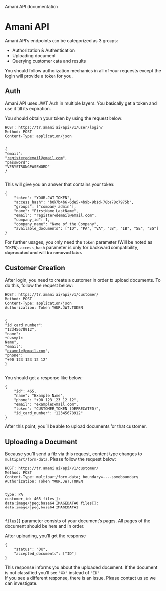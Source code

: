 <!DOCTYPE html>
<html>

<head>
  <meta charset="utf-8">
  <meta name="viewport" content="width=device-width, initial-scale=1.0">
  Amani API documentation
  <link rel="stylesheet" href="https://stackedit.io/style.css" />
</head>

<body class="stackedit">
  <div class="stackedit__html"><h1 id="amani-cv">Amani API</h1>
<p>Amani API’s endpoints can be categorized as 3 groups:</p>
<ul>
<li>Authorization &amp; Authentication</li>
<li>Uploading document</li>
<li>Querying customer data and results</li>
</ul>
<p>You should follow authorization mechanics in all of your requests except the login will provide a token for you.</p>
<h2 id="auth">Auth</h2>
<p>Amani API uses JWT Auth in multiple layers. You basically get a token and use it till its expiration.</p>
<p>You should obtain your token by using the request below:</p>
<pre class=" language-http"><code class="prism  language-http"><span class="token header-name keyword">HOST:</span> https://tr.amani.ai/api/v1/user/login/
<span class="token header-name keyword">Method:</span> POST
<span class="token header-name keyword">Content-Type:</span> application/json<span class="token application/json">

<span class="token punctuation">{</span>
    <span class="token string">"email"</span><span class="token punctuation">:</span> <span class="token string">"registeredemail@email.com"</span><span class="token punctuation">,</span>
    <span class="token string">"password"</span><span class="token punctuation">:</span> <span class="token string">"VERYSTRONGPASSWORD"</span>
<span class="token punctuation">}</span>
</span></code></pre>
<p>This will give you an answer that contains your token:</p>
<pre class=" language-json"><code class="prism  language-json"><span class="token punctuation">{</span>
    <span class="token string">"token"</span><span class="token punctuation">:</span> <span class="token string">"YOUR.JWT.TOKEN"</span><span class="token punctuation">,</span>
    <span class="token string">"access_hash"</span><span class="token punctuation">:</span> <span class="token string">"b0b7b4b6-6de5-4b9b-9b1d-78be78c7975b"</span><span class="token punctuation">,</span>
    <span class="token string">"groups"</span><span class="token punctuation">:</span> <span class="token punctuation">[</span><span class="token string">"company admin"</span><span class="token punctuation">]</span><span class="token punctuation">,</span>
    <span class="token string">"name"</span><span class="token punctuation">:</span> <span class="token string">"FirstName LastName"</span><span class="token punctuation">,</span>
    <span class="token string">"email"</span><span class="token punctuation">:</span> <span class="token string">"registeredemail@email.com"</span><span class="token punctuation">,</span>
    <span class="token string">"company_id"</span><span class="token punctuation">:</span> <span class="token number">1</span><span class="token punctuation">,</span>
    <span class="token string">"company_name"</span><span class="token punctuation">:</span> <span class="token string">"Name of the Company"</span><span class="token punctuation">,</span>
    <span class="token string">"available_documents"</span><span class="token punctuation">:</span> <span class="token punctuation">[</span><span class="token string">"ID"</span><span class="token punctuation">,</span> <span class="token string">"PA"</span><span class="token punctuation">,</span> <span class="token string">"VA"</span><span class="token punctuation">,</span> <span class="token string">"UB"</span><span class="token punctuation">,</span> <span class="token string">"IB"</span><span class="token punctuation">,</span> <span class="token string">"SE"</span><span class="token punctuation">,</span> <span class="token string">"SG"</span><span class="token punctuation">]</span>
<span class="token punctuation">}</span>
</code></pre>
<p>For further usages, you only need the <code>token</code> parameter (Will be noted as <code>TOKEN</code>).  <code>access_hash</code> parameter is only for backward compatibility, deprecated and will be removed later.</p>
<h2 id="customer-creation">Customer Creation</h2>
<p>After login, you need to create a customer in order to upload documents. To do this, follow the request below:</p>
<pre class=" language-http"><code class="prism  language-http"><span class="token header-name keyword">HOST:</span> https://tr.amani.ai/api/v1/customer/
<span class="token header-name keyword">Method:</span> POST
<span class="token header-name keyword">Content-Type:</span> application/json
<span class="token header-name keyword">Authorization:</span> Token YOUR.JWT.TOKEN<span class="token application/json">

<span class="token punctuation">{</span>
	<span class="token string">"id_card_number"</span><span class="token punctuation">:</span> <span class="token string">"12345678912"</span><span class="token punctuation">,</span>
	<span class="token string">"name"</span><span class="token punctuation">:</span> <span class="token string">"Example Name"</span><span class="token punctuation">,</span>
	<span class="token string">"email"</span><span class="token punctuation">:</span> <span class="token string">"example@email.com"</span><span class="token punctuation">,</span>
	<span class="token string">"phone"</span><span class="token punctuation">:</span> <span class="token string">"+90 123 123 12 12"</span>
<span class="token punctuation">}</span>
</span></code></pre>
<p>You should get a response like below:</p>
<pre class=" language-json"><code class="prism  language-json"><span class="token punctuation">{</span>
    <span class="token string">"id"</span><span class="token punctuation">:</span> <span class="token number">465</span><span class="token punctuation">,</span>
    <span class="token string">"name"</span><span class="token punctuation">:</span> <span class="token string">"Example Name"</span><span class="token punctuation">,</span>
    <span class="token string">"phone"</span><span class="token punctuation">:</span> <span class="token string">"+90 123 123 12 12"</span><span class="token punctuation">,</span>
    <span class="token string">"email"</span><span class="token punctuation">:</span> <span class="token string">"example@email.com"</span><span class="token punctuation">,</span>
    <span class="token string">"token"</span><span class="token punctuation">:</span> <span class="token string">"CUSTOMER_TOKEN (DEPRECATED)"</span><span class="token punctuation">,</span>
    <span class="token string">"id_card_number"</span><span class="token punctuation">:</span> <span class="token string">"12345678912"</span>
<span class="token punctuation">}</span>
</code></pre>
<p>After this point, you’ll be able to upload documents for that customer.</p>
<h2 id="uploading-a-document">Uploading a Document</h2>
<p>Because you’ll send a file via this request, content type changes to <code>multipart/form-data</code>.  Please follow the request below:</p>
<pre class=" language-http"><code class="prism  language-http"><span class="token header-name keyword">HOST:</span> https://tr.amani.ai/api/v1/customer/
<span class="token header-name keyword">Method:</span> POST
<span class="token header-name keyword">Content-Type:</span> multipart/form-data; boundary=----someboundary
<span class="token header-name keyword">Authorization:</span> Token YOUR.JWT.TOKEN

<span class="token header-name keyword">type:</span> PA
<span class="token header-name keyword">customer_id:</span> 465
files[]: data:image/jpeg;base64,IMAGEDATA0
files[]: data:image/jpeg;base64,IMAGEDATA1
</code></pre>
<p><code>files[]</code> parameter consists of your document’s  pages. All pages of the document should be here and in order.</p>
<p>After uploading, you’ll get the response</p>
<pre class=" language-json"><code class="prism  language-json"><span class="token punctuation">{</span>
	<span class="token string">"status"</span><span class="token punctuation">:</span> <span class="token string">"OK"</span><span class="token punctuation">,</span>
	<span class="token string">"accepted_documents"</span><span class="token punctuation">:</span> <span class="token punctuation">[</span><span class="token string">"ID"</span><span class="token punctuation">]</span>
<span class="token punctuation">}</span>
</code></pre>
<p>This response informs you about the uploaded document. If the document is not classified you’ll see <code>"XX"</code> instead of <code>"ID"</code><br>
If you see a different response, there is an issue. Please contact us so we can investigate.</p>
</div>
</body>

</html>
